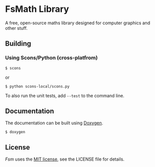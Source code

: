 FsMath Library
======================

A free, open-source maths library designed for computer graphics and other
stuff.

Building
--------

### Using Scons/Python (cross-platfrom)

    $ scons

or

    $ python scons-local/scons.py

To also run the unit tests, add `--test` to the command line.

Documentation
-------------

The documentation can be built using [Doxygen][1].

    $ doxygen

[1]: http://www.stack.nl/~dimitri/doxygen/

License
-------

*Fsm* uses the [MIT license][2], see the LICENSE file for details.

[2]: http://www.opensource.org/licenses/mit-license

